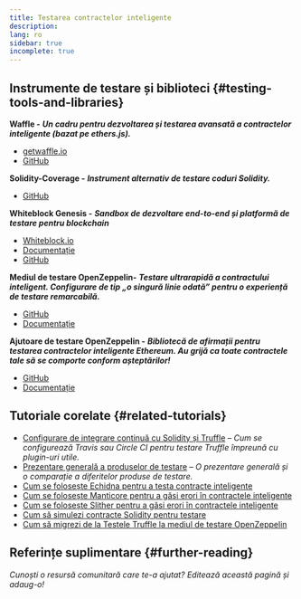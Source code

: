```yaml
---
title: Testarea contractelor inteligente
description:
lang: ro
sidebar: true
incomplete: true
---
```


## Instrumente de testare și biblioteci {#testing-tools-and-libraries}

**Waffle -** **_Un cadru pentru dezvoltarea și testarea avansată a contractelor inteligente (bazat pe ethers.js)._**

- [getwaffle.io](https://getwaffle.io/)
- [GitHub](https://github.com/EthWorks/Waffle)

**Solidity-Coverage -** **_Instrument alternativ de testare coduri Solidity._**

- [GitHub](https://github.com/sc-forks/solidity-coverage)

**Whiteblock Genesis -** **_Sandbox de dezvoltare end-to-end și platformă de testare pentru blockchain_**

- [Whiteblock.io](https://whiteblock.io)
- [Documentație](https://docs.whiteblock.io)
- [GitHub](https://github.com/whiteblock/genesis)

**Mediul de testare OpenZeppelin-** **_Testare ultrarapidă a contractului inteligent. Configurare de tip „o singură linie odată” pentru o experiență de testare remarcabilă._**

- [GitHub](https://github.com/OpenZeppelin/openzeppelin-test-environment)
- [Documentație](https://docs.openzeppelin.com/test-environment/)

**Ajutoare de testare OpenZeppelin -** **_Bibliotecă de afirmații pentru testarea contractelor inteligente Ethereum. Au grijă ca toate contractele tale să se comporte conform așteptărilor!_**

- [GitHub](https://github.com/OpenZeppelin/openzeppelin-test-helpers)
- [Documentație](https://docs.openzeppelin.com/test-helpers)

## Tutoriale corelate {#related-tutorials}

- [Configurare de integrare continuă cu Solidity și Truffle](/developers/tutorials/solidity-and-truffle-continuous-integration-setup/) _– Cum se configurează Travis sau Circle CI pentru testare Truffle împreună cu plugin-uri utile._
- [Prezentare generală a produselor de testare](/developers/tutorials/guide-to-smart-contract-security-tools/) _– O prezentare generală și o comparație a diferitelor produse de testare._
- [Cum se folosește Echidna pentru a testa contracte inteligente](/developers/tutorials/how-to-use-echidna-to-test-smart-contracts/)
- [Cum se folosește Manticore pentru a găsi erori în contractele inteligente](/developers/tutorials/how-to-use-manticor-to-find-smart-contract-bugs/)
- [Cum se folosește Slither pentru a găsi erori în contractele inteligente](/developers/tutorials/how-to-use-slither-to-find-smart-contract-bugs/)
- [Cum să simulezi contracte Solidity pentru testare](/developers/tutorials/how-to-mock-solidity-contracts-for-testing/)
- [Cum să migrezi de la Testele Truffle la mediul de testare OpenZeppelin](https://docs.openzeppelin.com/test-environment/0.1/migrating-from-truffle)

## Referințe suplimentare {#further-reading}

_Cunoști o resursă comunitară care te-a ajutat? Editează această pagină și adaug-o!_
